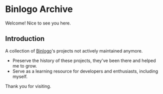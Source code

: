 # Binlogo Archive

Welcome! Nice to see you here.

## Introduction

A collection of [Binlogo](https://github.com/Binlogo)'s projects not actively maintained anymore.

- Preserve the history of these projects, they've been there and helped me to grow.
- Serve as a learning resource for developers and enthusiasts, including myself.

Thank you for visiting.
